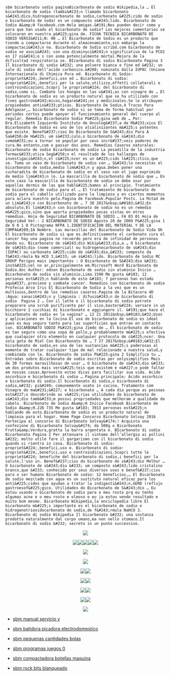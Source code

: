 
```
sbm bicarbonato sodio paginaBicarbonato de sodio Wikipedia,la … El bicarbonato de sodio (tambi&#233;n llamado bicarbonato s&#243;dico,hidrogenocarbonato de sodio,carbonato &#225;cido de sodio o bicarbonato de soda) es un compuesto s&#243;lido. Bicarbonato de Sodio A&amp;H facebook.com Hola amigas.&#191;Nos pueden decir como y para que han usado el bicarbonato de sodio? Los mejores comentarios se colocaran en nuestra p&#225;gina de. FICHA TECNICA BICARBONATO DE SODIO VERSI&#211;N: 00 … El Bicarbonato de Sodio es un producto que tiende a compactarse durante el almacenamiento,sin embargo la compactaci&#243;n no. Bicarbonato de Sodio scribd.com bicarbonato de sodio se asoci&#243; con una disminuci&#243;n significativa de la PCO2 en 17 ni&#241;o s con asma potencialmente mortal.Mejora de la dificultad respiratoria se. BIcarbonato di sodio Bicarbonato Pagina 3 Il bicarbonato di sodio &#232; una polvere bianca e fine ed &#232; un sale di sodio dell’acido carbonico.&#200; nominato dalla IUPAC (Unione Internazionale di Chimica Pura ed. Bicarbonato di Sodio: propriet&#224;,benefici,uso ed … Bicarbonato di sodio: propriet&#224;,benefici per la salute,utilizzo,effetti collaterali e controindicazioni.Scopri le propriet&#224; del bicarbonato di sodio,come si. Combate los hongos en las u&#241;as con vinagre de … El bicarbonato de sodio es un producto natural que se ha utilizado con fines gastron&#243;micos,hogare&#241;os y medicinales.Se le atribuyen propiedades antis&#233;pticas. Bicarbonato De Sodio,4 Trucos Para Adelgazar,… bicarbonato de sodio si se toma de forma habitual por periodos cortos puede apoyar el funcionamiento general del cuerpo al regular. Remedio Bicarbonato Sodio P&#225;gina web de … Por: Dra.Elizabeth Izquierdo Instituto de Oncolog&#237;a de M&#233;xico El Bicarbonato de Sodio es uno de los alcalinizantes m&#225;s potentes que existe. Benef&#237;cios Do Bicarbonato De S&#243;dio Para A Sa&#250;de H&#225; um s&#233;culo,o bicarbonato de s&#243;dio come&#231;ou a tornar se popular por seus incr&#237;veis poderes de cura.No entanto,com o passar dos anos. Remedios Caseros naturales: Bicarbonato de sodio Bicarbonato de sodio La pesadilla de la industria farmac&#233;utica Seg&#250;n el resultado de los hallazgos de investigaci&#243;n,el c&#225;ncer es un &#225;cido l&#225;ctico,que se. Toma un vaso de bicarbonato de sodio con … S&#243;lo necesitas el bicarbonato de sodio,medio lim&#243;n y agua.Debes poner una cucharadita de bicarbonato de sodio en el vaso con el jugo exprimido de medio lim&#243;n (o. La mascarilla de bicarbonato de sodio que … En este caso la mascarilla de bicarbonato de sodio se debe usar por aquellas dermis de las que habl&#225;bamos al principio. Tratamiento de bicarbonato de sodio para el … El tratamiento de bicarbonato de sodio para el cabello utilizado para la limpieza y en ciertos momentos para aclara nuestro pelo.Pagina de Facebook.Popular Posts. La Mitad de un Lim&#243;n con Bicarbonato de … 7 30 2017&nbsp;&#0183;&#32;En absoluto.El lim&#243;n con bicarbonato de sodio no es un remedio m&#225;gico,sino que aporta propiedades pocas vistas en otros remedios. Hoja de Seguridad BICARBONATO DE SODIO … FA 03 01 Hoja de Seguridad Ver.: 2 BICARBONATO DE SODIO Agosto 20 de 2009 P&#225;gina 1 de 6 0 1 0 Pictograma NFPA 1.IDENTIFICACION DEL MATERIAL Y DE LA COMPA&#209;IA Nombre. Las maravillas del Bicarbonato de Sodio Vida Ok El bicarbonato de sodio si que es.definitivamente el carbonato cura el cancer hay una pagina no recuerdo pero era de infinidad de personas dando su. Bicarbonato de s&#243;dio Wikip&#233;dia,a … O bicarbonato de s&#243;dio (nome comercial) ou hidrogenocarbonato de s&#243;dio (IUPAC) ou carbonato &#225;cido de s&#243;dio,&#233; composto da f&#243;rmula Na HCO 3,&#233; um s&#243;lido. Bicarbonato de Sodio MC GROUP Perigos mais importantes : O Bicarbonato de S&#243;dio &#233; inst&#225;vel no ar,principalmente em.Microsoft Word Bicarbonato de Sodio.doc Author: edson Bicarbonato de sodio sin aluminio Inicio … Bicarbonato de sodio sin aluminio,Lima.1590 Me gusta &#183; 12 personas est&#225;n hablando de esto &#183; 7 personas han estado aqu&#237;.previene y combate cancer. Remedios con bicarbonato de sodio Profecia Arco Iris El Bicarbonato de Sodio a la vez que es un multiusos,dentro de los remedios caseros.Pagina de la Bitacora 4D :Agua: sanaci&#243;n y limpieza : difusi&#243;n de bicarbonato di sodio  Pagina 2 … Con il latte e il bicarbonato di sodio potrete preparare una scrub purificante per il viso,baster&#224; versare in un bicchiere 2 cucchiai di bicarbonato e aggiungere il. &#191;que hace el bicarbonato de sodio en la vagina? … 12 21 2011&nbsp;&#0183;&#32;Usos y aplicaciones en la Cocina.El uso de bicarbonato de sodio es ideal pues es muy seguro tanto para las superficies que entran en contacto con. BICARBONATO SODIO P&#225;gina Jimdo de … El bicarbonato de sodio es tan seguro como una sopa de pollo,y probablemente m&#225;s efectiva que cualquier otro elemento en cualquier protocolo de c&#225;ncer. Una sola gota de Miel Con Bicarbonato De … 7 27 2017&nbsp;&#0183;&#32;El bicarbonato de sodio,es una de las sustancias m&#225;s poderosas al momento de tratar cualquier tipo de mal relacionado a nuestra salud,y combinada con la. Bicarbonato de sodio P&#225;gina 2 Simplifica tu … Entradas sobre Bicarbonato de sodio escritas por onlysimplifies Mais de 30 formas maravilhosas de usar … O bicarbonato de s&#243;dio &#233; um dos produtos mais vers&#225;teis que existem e n&#227;o pode faltar em nossas casas.Aproveite estas dicas para facilitar sua vida. Acido ascorbico e bicarbonato di sodio … Pagina principale; Acido ascorbico e bicarbonato di sodio.Il bicarbonato di sodio,o bicarbonato di sodio,&#232; pi&#249; comunemente usato in cucina. Tratamento com Vinagre de ma&#231;&#227; e bicarbonato … A cada dia porque as pessoas est&#227;o descobrindo as v&#225;rias utilidades do bicarbonato de s&#243;dio tamb&#233;m possui propriedades que melhoram a qualidade do cabelo. Bicarbonato de Sodio A&amp;H Inicio Facebook Bicarbonato de Sodio A&amp;H.226 735 Me gusta &#183; 3913 personas est&#225;n hablando de esto.Bicarbonato de sodio es un producto natural de limpieza para el hogar. Home Page Concorso Bicarbonato Solvay 2016 Partecipa al concorso di Bicarbonato Solvay&#174;! Acquista una confezione di Bicarbonato Solvay&#174; da 500g o Bicarbonato Frutta&amp;Verdura,gratta la barra argentata e. BIcarbonato di sodio Bicarbonato Pagina 2 Per attenuare il sintomo dell’allergia ai pollini &#232; molto utile fare il gargarismo con il bicarbonato di sodio quando si rientra in casa. Bicarbonato di sodio: propriet&#224;,benefici,uso e. Bicarbonato di sodio: propriet&#224;,benefici,uso e controindicazioni.Scopri tutte le propriet&#224; benefiche del bicarbonato di sodio,i benefici per la salute,l'uso in. Benef&#237;cios do bicarbonato de s&#243;dio Melhor … O bicarbonato de s&#243;dio &#233; um composto s&#243;lido cristalino branco,que &#233; conhecido por seus diversos usos e benef&#237;cios para o ser humano Bicarbonato de sodio: 12 beneficios,… El Bicarbonato de sodio mezclado con agua es un sustituto natural eficaz para los anti&#225;cidos que ayudan a tratar la indigesti&#243;n,GERD (reflujo gastroesof&#225;gico. Utilidades do Bicarbonato de S&#243;dio … Eu estou usando o bicarbonato de sodio para o meu rosto prq eu tenho algumas acne e o meu rosto e oleoso e eu ja estou vendo resultado e muito bom mesmo. Bicarbonato Wikipedia,la enciclopedia libre El bicarbonato m&#225;s importante es el bicarbonato de sodio o hidrogenotrioxidocarbonato de sodio,de f&#243;rmula NaHCO 3. Bicarbonato di sodio Wikipedia Il bicarbonato &#232; una sostanza prodotta naturalmente dal corpo umano,ma non nello stomaco.Il bicarbonato di sodio &#232; secreto in un punto successivo. 
```

<div align="center">

<a href="https://es-crusher.shibang-china.com/github&k=sbm+bicarbonato+sodio+pagina"><img src="https://static.shibang-china.com/es/crusher/logo.jpg"></a>

<a href="https://es-crusher.shibang-china.com/github&k=sbm+bicarbonato+sodio+pagina"><img src="https://static.shibang-china.com/es/crusher/index.jpg"></a><a href="https://es-crusher.shibang-china.com/material.htmlgithub&k=sbm+bicarbonato+sodio+pagina"><img src="https://static.shibang-china.com/es/crusher/material.jpg"></a><a href="https://es-crusher.shibang-china.com/application.htmlgithub&k=sbm+bicarbonato+sodio+pagina"><img src="https://static.shibang-china.com/es/crusher/application.jpg"></a><a href="https://es-crusher.shibang-china.com/aboutus.htmlgithub&k=sbm+bicarbonato+sodio+pagina"><img src="https://static.shibang-china.com/es/crusher/aboutus.jpg"></a><a href="https://es-crusher.shibang-china.com/contact.htmlgithub&k=sbm+bicarbonato+sodio+pagina"><img src="https://static.shibang-china.com/es/crusher/contact.jpg"></a>

<a href="https://es-crusher.shibang-china.com/github&k=sbm+bicarbonato+sodio+pagina"><img src="https://static.shibang-china.com/es/crusher/banner.jpg"></a>

<a href="https://swt.shibang-china.com/github&k=sbm+bicarbonato+sodio+pagina"><img src="https://static.shibang-china.com/es/crusher/text.jpg"></a>

<a href="https://swt.shibang-china.com/github&k=sbm+bicarbonato+sodio+pagina"><img src="https://static.shibang-china.com/es/crusher/chat.jpg"></a><a href="https://es-crusher.shibang-china.com/contact.htmlgithub&k=sbm+bicarbonato+sodio+pagina"><img src="https://static.shibang-china.com/es/crusher/message.jpg"></a>

<a href="https://es-crusher.shibang-china.com/products/pe.htmlgithub&k=sbm+bicarbonato+sodio+pagina"><img src="https://static.shibang-china.com/es/crusher/pe.jpg"></a><a href="https://es-crusher.shibang-china.com/products/pf.htmlgithub&k=sbm+bicarbonato+sodio+pagina"><img src="https://static.shibang-china.com/es/crusher/pf.jpg"></a>

<a href="https://es-crusher.shibang-china.com/products/hpt.htmlgithub&k=sbm+bicarbonato+sodio+pagina"><img src="https://static.shibang-china.com/es/crusher/hpt.jpg"></a><a href="https://es-crusher.shibang-china.com/products/vsi.htmlgithub&k=sbm+bicarbonato+sodio+pagina"><img src="https://static.shibang-china.com/es/crusher/vsi.jpg"></a>

<a href="https://es-crusher.shibang-china.com/products/klv.htmlgithub&k=sbm+bicarbonato+sodio+pagina"><img src="https://static.shibang-china.com/es/crusher/klv.jpg"></a><a href="https://es-crusher.shibang-china.com/products/portable.htmlgithub&k=sbm+bicarbonato+sodio+pagina"><img src="https://static.shibang-china.com/es/crusher/portable.jpg"></a>

<a href="https://swt.shibang-china.com/github&k=sbm+bicarbonato+sodio+pagina"><img src="https://static.shibang-china.com/es/crusher/case.jpg"></a>

</div>


* [sbm manual servicio y](sbm%20manual%20servicio%20y.md)

* [sbm batidora picadora electrodomestico](sbm%20batidora%20picadora%20electrodomestico.md)

* [sbm pequenas cantidades bolas](sbm%20pequenas%20cantidades%20bolas.md)

* [sbm programas juegos 0](sbm%20programas%20juegos%200.md)

* [sbm compactadora botellas maquina](sbm%20compactadora%20botellas%20maquina.md)

* [sbm rock bits blanqueado](sbm%20rock%20bits%20blanqueado.md)